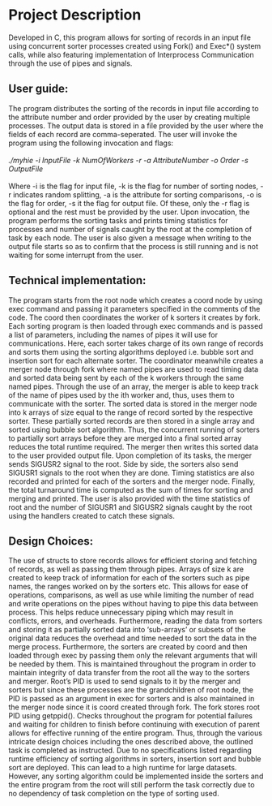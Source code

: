 # Project Description
Developed in C, this program allows for sorting of records in an input file using concurrent sorter processes created using Fork() and Exec*() system calls, while also featuring implementation of Interprocess Communication through the use of pipes and signals.

## User guide:
The program distributes the sorting of the records in input file according to the attribute number and order provided by the user by creating multiple processes. The output data is stored in a file provided by the user where the fields of each record are comma-seperated.
The user will invoke the program using the following invocation and flags:
<br><br>
_./myhie -i InputFile -k NumOfWorkers -r -a AttributeNumber -o Order -s OutputFile_
<br><br>
Where -i is the flag for input file, -k is the flag for number of sorting nodes, -r indicates random splitting, -a is the attribute for sorting comparisons, -o is the flag for order, -s it the flag for output file. Of these, only the -r flag is optional and the rest must be provided by the user.
Upon invocation, the program performs the sorting tasks and prints timing statistics for processes and number of signals caught by the root at the completion of task by each node. 
The user is also given a message when writing to the output file starts so as to confirm that the process is still running and is not waiting for some interrupt from the user.

## Technical implementation:
The program starts from the root node which creates a coord node by using exec command and passing it parameters specified in the comments of the code. The coord then coordinates the worker of k sorters it creates by fork. Each sorting program is then loaded through exec commands and is passed a list of parameters, including the names of pipes it will use for communications. Here, each sorter takes charge of its own range of records and sorts them using the sorting algorithms deployed i.e. bubble sort and insertion sort for each alternate sorter. The coordinator meanwhile creates a merger node through fork where named pipes are used to read timing data and sorted data being sent by each of the k workers through the same named pipes. Through the use of an array, the merger is able to keep track of the name of pipes used by the ith worker and, thus, uses them to communicate with the sorter. The sorted data is stored in the merger node into k arrays of size equal to the range of record sorted by the respective sorter. These partially sorted records are then stored in a single array and sorted using bubble sort algorithm. Thus, the concurrent running of sorters to partially sort arrays before they are merged into a final sorted array reduces the total runtime required. The merger then writes this sorted data to the user provided output file. Upon completion of its tasks, the merger sends SIGUSR2 signal to the root. Side by side, the sorters also send SIGUSR1 signals to the root when they are done. Timing statistics are also recorded and printed for each of the sorters and the merger node. Finally, the total turnaround time is computed as the sum of times for sorting and merging and printed. The user is also provided with the time statistics of root and the number of SIGUSR1 and SIGUSR2 signals caught by the root using the handlers created to catch these signals.

## Design Choices:
The use of structs to store records allows for efficient storing and fetching of records, as well as passing them through pipes. Arrays of size k are created to keep track of information for each of the sorters such as pipe names, the ranges worked on by the sorters etc. This allows for ease of operations, comparisons, as well as use while limiting the number of read and write operations on the pipes without having to pipe this data between process. This helps reduce unnecessary piping which may result in conflicts, errors, and overheads. Furthermore, reading the data from sorters and storing it as partially sorted data into ‘sub-arrays’ or subsets of the original data reduces the overhead and time needed to sort the data in the merge process. Furthermore, the sorters are created by coord and then loaded through exec by passing them only the relevant arguments that will be needed by them. This is maintained throughout the program in order to maintain integrity of data transfer from the root all the way to the sorters and merger. Root’s PID is used to send signals to it by the merger and sorters but since these processes are the grandchildren of root node, the PID is passed as an argument in exec for sorters and is also maintained in the merger node since it is coord created through fork. The fork stores root PID using getppid(). Checks throughout the program for potential failures and waiting for children to finish before continuing with execution of parent allows for effective running of the entire program. 
Thus, through the various intricate design choices including the ones described above, the outlined task is completed as instructed. Due to no specifications listed regarding runtime efficiency of sorting algorithms in sorters, insertion sort and bubble sort are deployed. This can lead to a high runtime for large datasets. However, any sorting algorithm could be implemented inside the sorters and the entire program from the root will still perform the task correctly due to no dependency of task completion on the type of sorting used.
